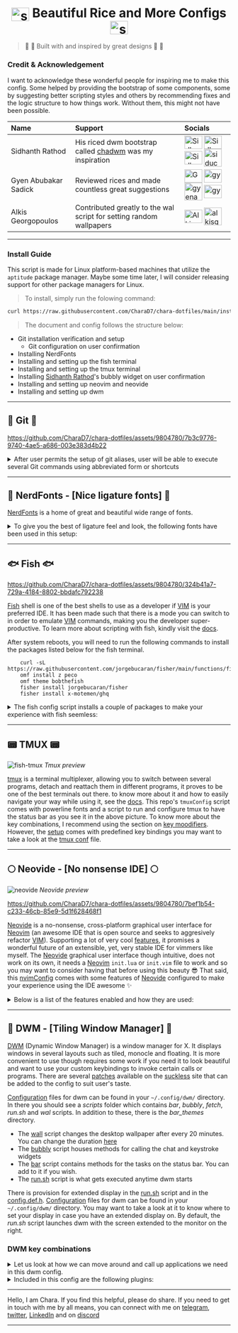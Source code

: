 ## <h1 align="center"><img align="center" src="https://video-public.canva.com/VAD8lnOL18Q/v/d889ead9ee.gif" alt="sparkling star" height="30" width="40" /> Beautiful Rice and More Configs <img align="center" src="https://video-public.canva.com/VAD8lnOL18Q/v/d889ead9ee.gif" alt="sparkling star" height="30" width="40" /></h1>
>  :star2: :star2: Built with and inspired by great designs :star2: :star2:

### Credit & Acknowledgement

I want to acknowledge these wonderful people for inspiring me to make this config. Some helped by
providing the bootstrap of some components, some by suggesting better scripting styles and others by
recommending fixes and the logic structure to how things work. Without them, this might not have been
possible.

|               Name                |               Support             |               Socials             |
|:----------------------------------|:----------------------------------|:----------------------------------|
| Sidhanth Rathod                   | His riced dwm bootstrap called [chadwm](https://github.com/siduck/chadwm) was my inspiration      |<a href="https://matrix.to/#/@siduck:matrix.org" target="blank"><img align="center" src="https://encrypted-tbn0.gstatic.com/images?q=tbn:ANd9GcRh0HK0vPikdoBqarhpV5gdQq9DzUc25mUowB2EawNTrP7kWhelKhYG--ZskvzpKuWJGUg&usqp=CAU" alt="Sidhanth Rathod" height="30" width="40" /></a>  <a href="https://discord.com/users/600704648038580235" target="blank"><img align="center" src="https://www.svgrepo.com/show/353655/discord-icon.svg" alt="Sidhanth Rathod" height="30" width="40" /></a>  <a href="https://t.me/siduck" target="blank"><img align="center" src="https://upload.wikimedia.org/wikipedia/commons/8/82/Telegram_logo.svg" alt="Sidhanth Rathod" height="30" width="40" /></a> <a href="https://github.com/siduck" target="blank"><img align="center" src="https://github.githubassets.com/images/modules/logos_page/GitHub-Mark.png" alt="siduck" height="40" width="40" /></a> |
| Gyen Abubakar Sadick              | Reviewed rices and made countless great suggestions |<a href="https://twitter.com/gyenabubakar" target="blank"><img align="center" src="https://raw.githubusercontent.com/rahuldkjain/github-profile-readme-generator/master/src/images/icons/Social/twitter.svg" alt="Gyen Abubakar" height="30" width="40" /></a>  <a href="https://linkedin.com/in/gyenabubakar" target="blank"><img align="center" src="https://raw.githubusercontent.com/rahuldkjain/github-profile-readme-generator/master/src/images/icons/Social/linked-in-alt.svg" alt="gyen abubakar" height="30" width="40" /></a>  <a href="https://github.com/gyenabubakar/gyenabubakar" target="blank"><img align="center" src="https://github.githubassets.com/images/modules/logos_page/GitHub-Mark.png" alt="gyenabubakar" height="40" width="40" /></a>  <a href="https://hashnode.com/@gyenabubakar" target="blank"><img align="center" src="https://raw.githubusercontent.com/rahuldkjain/github-profile-readme-generator/master/src/images/icons/Social/hashnode.svg" alt="gyen abubakar" height="30" width="40" /></a>|
| Alkis Georgopoulos                | Contributed greatly to the wal script for setting random wallpapers      |<a href="https://matrix.to/#/@alkis:matrix.org" target="blank"><img align="center" src="https://encrypted-tbn0.gstatic.com/images?q=tbn:ANd9GcRh0HK0vPikdoBqarhpV5gdQq9DzUc25mUowB2EawNTrP7kWhelKhYG--ZskvzpKuWJGUg&usqp=CAU" alt="Alkis Georgopoulos " height="30" width="40" /></a>  <a href="https://github.com/alkisg" target="blank"><img align="center" src="https://github.githubassets.com/images/modules/logos_page/GitHub-Mark.png" alt="alkisg" height="40" width="40" /></a> |
---

### Install Guide
This script is made for Linux platform-based machines that utilize the `aptitude` package manager. Maybe some
time later, I will consider releasing support for other package managers for Linux.

> To install, simply run the folowing command:

```bash
curl https://raw.githubusercontent.com/CharaD7/chara-dotfiles/main/install.sh | sh
```

> The document and config follows the structure below:
 - Git installation verification and setup
   - Git configuration on user confirmation
 - Installing NerdFonts
 - Installing and setting up the fish terminal
 - Installing and setting up the tmux terminal
 - Installing [Sidhanth Rathod](https://github.com/siduck/bubbly)'s bubbly widget on user confirmation
 - Installing and setting up neovim and neovide
 - Installing and setting up dwm

___

## :cop: Git :cop:


https://github.com/CharaD7/chara-dotfiles/assets/9804780/7b3c9776-9740-4ae5-a686-003e383d4b22


<details>
    <summary>After user permits the setup of git aliases, user will be able to execute several Git commands
    using abbreviated form or shortcuts</summary>

   > - `git init` is aliased `g i`
   > - `git fetch` is aliased `g f`
   > - `git clone` is aliased `g cl`
   > - `git fetch origin +refs/pull/*/head:refs/remotes/origin/pr/*` is aliased `g pr`
   > - `git remote add origin` is aliased `g rao`
   > - `git remote set-url origin` is aliased `g rso`
   > - `git commit -m {message}` is aliased `g acm {message}`
   > - `git commit --amend -m {message}` is aliased `g aca {message}`
   > - `git checkout` is aliased `g c`
   > - `git config --get user.name` is aliased `g cn`
   > - `git config --get user.email` is aliased `g ce`
   > - `git checkout main` is aliased `g con`
   > - `git checkout -b` is aliased `g cob`
   > - `git checkout --orphan` is aliased `g co`
   > - `git branch` is aliased `g b`
   > - `git branch -r` is aliased `g br`
   > - `git branch -m` is aliased `g brn`
   > - `git branch -a` is aliased `g ba`
   > - `git branch --merged` is aliased `g bm`
   > - `git branch --no-merged` is aliased `g bn`
   > - `git diff` is aliased `g df` *Note that this is an advance git diff that uses peco, hist and awk*
   > - `git log --pretty=format:\"%Cgreen%h %Creset%cd %Cblue[%cn] %Creset%s%C(yellow)%d%C(reset)\" --graph --date=relative --decorate --al` is aliased `g hist`
   > - `git log --graph --name-status --pretty=format:\"%C(red)%h %C(reset)(%cd) %C(green)%an %Creset%s %C(yellow)%d%Creset\" --date=relative` is aliased `g llog`
   > - `git !hub browse` is aliased `g open`
   > - `git remote -v` is aliased `g r`
   > - `git remote rm origin` is aliased `g rmo`
   > - `git branch -d` is aliased `g bd`
   > - `git branch -D` is aliased `g bD`
   > - `git push` is aliased `g p`
   > - `git pull origin` is aliased `g pl`
   > - `git pull --all` is aliased `g pa`
   > - `git push origin main` is aliased `g pon`
   > - `git pull origin main` is aliased `g plon`
   > - `git push origin` is aliased `g po`
   > - `git status` is aliased `g s`
   > - `git push -f origin HEAD^:main` is aliased `g undopush`
   > - `git merge main` is aliased `g mn`
   > - `git merge` is aliased `g m`
   > - `git reset --hard HEAD@{1}` is aliased `g undomerge`
   > - `git reset --hard` is aliased `g undo`
   > - `git reset HEAD {file}` is aliased `g unstage {file}`
</details>

___

## :honey_pot: NerdFonts - [Nice ligature fonts] :honey_pot:

[NerdFonts](https://www.nerdfonts.com) is a home of great and beautiful wide range of fonts.

<details>
    <summary>To give you the best of ligature feel and look, the following fonts have been used in this setup:</summary>

   > - Caskaydia Cove NerdFont
   > - Fira Code NerdFont
   > - FiraCode iScript
   > - Hurmit NerdFont *Bonus Font that has not been used in this setup*
   > - Iosevka NerdFont
   > - Jetbrains Mono NerdFont
   > - MaterialDesignIconsDesktop Font
   > - Roboto Mono NerdFont

   These fonts can be located in the [NerdFonts directory](https://github.com/CharaD7/chara-dotfiles/tree/main/NerdFonts)
</details>

___

## :fish: Fish :fish:

https://github.com/CharaD7/chara-dotfiles/assets/9804780/324b41a7-729a-4184-8802-bbdafc792238

[Fish](https://fishshell.com) shell is one of the best shells to use as a developer if [VIM](https://vim.org) is your preferred IDE. It
has been made such that there is a mode you can switch to in order to emulate [VIM](https://vim.org) commands,
making you the developer super-productive. To learn more about scripting with fish, kindly visit the [docs](https://fishshell.com/docs/current/index.html).

After system reboots, you will need to run the following commands to install the packages listed below for the fish terminal.

```fish
    curl -sL https://raw.githubusercontent.com/jorgebucaran/fisher/main/functions/fisher.fish
    omf install z peco
    omf theme bobthefish
    fisher install jorgebucaran/fisher
    fisher install x-motemen/ghq
```

<details>
    <summary>The fish config script installs a couple of packages to make your experience with fish seemless:</summary>

   > - [oh-my-fish](https://github.com/oh-my-fish/oh-my-fish) *My fish is not lost* :smirk:
   > - [fisher](https://github.com/jorgebucaran/fisher/tree/main) - A package manager for fish
   > - [z](https://github.com/jethrokuan/z) - A directory jumper that can be installed using [fisher](https://github.com/jorgebucaran/fisher/tree/main)
   > - [powerline-config](https://powerline.readthedocs.io/en/master/installation.html#patched-fonts) - A python-based font patcher for terminals
   > - [bobthefish](https://github.com/oh-my-fish/theme-bobthefish) - A theme for the fish terminal
   > - [ghq](https://github.com/x-motemen/ghq) - A repository organizer, very handy when you work with a lot of them and can't structure it easily.
   > - [exa](https://the.exa.website/) - A mordern replacement for `ls` with rich features
   > - [peco](https://github.com/peco/peco) - A fuzzy finder plugin for fish terminal

   **NB:** Go to the [fish config's aliases](https://github.com/CharaD7/chara-dotfiles/blob/main/fish/config.fish) to see which aliases are registered for the fish shell.
   *To emulate vim movement and Visual key bindings, hit the `<Escape>` key. Hit `i` to get back into edit mode*
</details>

___

## :pager: TMUX :pager:

![fish-tmux](https://github.com/CharaD7/chara-dotfiles/assets/9804780/b28af3a8-bc9e-40ef-9a47-a8e87f326fdf)
*Tmux preview*

[tmux](https://github.com/tmux/tmux/wiki) is a terminal multiplexer, allowing you to switch between several programs, detach and reattach them in
different programs, it proves to be one of the best terminals out there. to know more about it and how to easily navigate your way while using it,
see the [docs](https://github.com/tmux/tmux/wiki/Getting-Started). This repo's `tmuxConfig` script comes with powerline fonts and a script
to run and configure tmux to have the status bar as you see it in the above picture. To know more about the key combinations, I recommend using the
section on [key moodifiers](https://github.com/tmux/tmux/wiki/Modifier-Keys). However, the [setup](https://raw.githubusercontent.com/CharaD7/chara-dotfiles/main/.tmux.conf)
comes with predefined key bindings you may want to take a look at the [tmux conf](https://raw.githubusercontent.com/CharaD7/chara-dotfiles/main/.tmux.conf)
file.

___

## :full_moon: Neovide - [No nonsense IDE] :full_moon:

 ![neovide](https://github.com/CharaD7/chara-dotfiles/assets/9804780/a3ce5a06-e8f0-4b17-9596-f9d40dc8cc52)
 *Neovide preview*

https://github.com/CharaD7/chara-dotfiles/assets/9804780/7bef1b54-c233-46cb-85e9-5d1f628468f1


[Neovide](https://neovide.dev) is a no-nonsense, cross-platform graphical user interface for [Neovim](https://github.com/neovim/neovim) (an awesome IDE that
is open source and seeks to aggresively refactor [VIM](https://www.vim.org/)). Supporting a lot of very cool [features](https://neovide.dev/features.html),
it promises a wonderful future of an extensible, yet, very stable IDE for vimmers like myself. The [Neovide](https://neovide.dev) graphical user interface though
intuitive, does not work on its own, it needs a [Neovim](https://github.com/neovim/neovim) ```init.lua``` or ```init.vim``` file to work and so you may want to
consider having that before using this beauty 😎 That said, this [nvimConfig](https://raw.githubusercontent.com/CharaD7/chara-dotfiles/main/configNvim) comes with
some features of [Neovide](https://neovide.dev) configured to make your experience using the IDE awesome ✨

<details>
    <summary>Below is a list of the features enabled and how they are used:</summary>

   > - Ligature Support *(enabled by default)*
   > - Animated Cursor - ```vim.g.neovide_cursor_animation_length = 0.13``` *(set to 0.13seconds)*
   > - Animated Cursor Particles - ```vim.g.neovide_curosr_vfx_mode =  "railgun"``` *(Leave animated particles anytime cursor jumps around)*
   > - Smooth Scrolling - *(enabled by default)*
   > - Animated Windows - *(enabled by default)*
   > - Transparency - ```vim.g.neovide_transparency = 0.8``` *(you can increase the opacity as you like it)
   > - Blurred Floating Windows - ```vim.g.neovide_floating_blur_amount_x = 4.0``` and ```vim.g.neovide_floating_blur_amount_y = 4.0```
   > - Emoji Support - *(enabled by default)*
   > - IDE Paddings - ```vim.g.neovide_padding_[direction] = 10``` *(substitute **[direction]** for **top**, **bottom**, **left** and **right**)*

   You can take a peek at the features enabled using the [permalink](https://github.com/CharaD7/chara-dotfiles/blob/2119a40ee647ae530261c916cd184424a5b7d44c/nvim/lua/chara/options.lua#L88)

   **NB:** I have enabled autosave on every edit and on focus lost by default in this config. If it is bothersome to you, come to [this block](https://github.com/CharaD7/chara-dotfiles/blob/2119a40ee647ae530261c916cd184424a5b7d44c/nvim/after/plugin/autocommands.lua#L58)
   and comment it out.
</details>

___

## :gem: DWM - [Tiling Window Manager] :gem:

[DWM](https://dwm.suckless.org/) (Dynamic Window Manager) is a window manager for X. It displays windows in several layouts such as
tiled, monocle and floating. It is more convenient to use though requires some work if you need it to look beautiful and want to
use your custom keybindings to invoke certain calls or programs. There are several [patches](https://dwm.suckless.org/patches/) available
on the [suckless](https://dwm.suckless.org) site that can be added to the config to suit user's taste.

[Configuration](https://github.com/CharaD7/chara-dotfiles/tree/main/dwm) files for dwm can be found in your `~/.config/dwm/` directory. In there
you should see a *scripts* folder which contains *bar*, *bubbly*, *fetch*, *run.sh* and *wal* scripts. In addition to these, there is the *bar_themes* directory.

- The [wall](https://raw.githubusercontent.com/CharaD7/chara-dotfiles/main/dwm/scripts/wal) script changes the desktop wallpaper after every 20 minutes. You can change the duration [here](https://github.com/CharaD7/chara-dotfiles/blob/d93f53b8b476f13bf767f30c18c055223ce73010/dwm/scripts/wal#L12)
- The [bubbly](https://raw.githubusercontent.com/CharaD7/chara-dotfiles/main/dwm/scripts/bubbly) script houses methods for calling the chat and keystroke widgets
- The [bar](https://raw.githubusercontent.com/CharaD7/chara-dotfiles/main/dwm/scripts/bar) script contains methods for the tasks on the status bar. You can add to it if you wish.
- The [run.sh](https://github.com/CharaD7/chara-dotfiles/blob/main/dwm/scripts/run.sh) script is what gets executed anytime dwm starts

There is provision for extended display in the [run.sh](https://github.com/CharaD7/chara-dotfiles/blob/main/dwm/scripts/run.sh) script and in the [config.def.h](https://raw.githubusercontent.com/CharaD7/chara-dotfiles/main/dwm/dwm/config.def.h). [Configuration](https://github.com/CharaD7/chara-dotfiles/tree/main/dwm/) files for dwm can be found in your `~/.config/dwm/` directory.
You may want to take a look at it to know where to set your display in case you have an extended display on. By default, the *run.sh* script launches dwm with the screen extended to the monitor on the right.

### DWM key combinations

<details>
    <summary>Let us look at how we can move around and call up applications we need in this dwm config.</summary>

   There are certain things you need to be aware of in the [config.def.h](https://raw.githubusercontent.com/CharaD7/chara-dotfiles/main/dwm/dwm/config.def.h) folder which you can locate at `~/.config/dwm/dwm/config.def.h`
   > - You can set border of your windows to `0` on [this line](https://github.com/CharaD7/chara-dotfiles/blob/0bd6ca0d228ec098cd373df2ed3ebbf5a87d5f0d/dwm/dwm/config.def.h#L6) so they are not visible.
   > - You can set a different theme for your topbar on [this line](https://github.com/CharaD7/chara-dotfiles/blob/0bd6ca0d228ec098cd373df2ed3ebbf5a87d5f0d/dwm/dwm/config.def.h#L65).
   > - If you have more launchers you want to add to the topbar, you can add them on [this line](https://github.com/CharaD7/chara-dotfiles/blob/0bd6ca0d228ec098cd373df2ed3ebbf5a87d5f0d/dwm/dwm/config.def.h#L97).
   > - Layouts for your window manager can be found [here](https://github.com/CharaD7/chara-dotfiles/blob/0bd6ca0d228ec098cd373df2ed3ebbf5a87d5f0d/dwm/dwm/config.def.h#L139)
   > - **MODKEY** is basically your *logo* or *windows* key.
   > - **ControlMask** is your *Ctrl* key.
   > - **ShiftMask** is your *Shift* key.
   > - **Mod1Mask** is your *Alt* key.

   **NB:** You can set extra keys like the Right Ctrl and Right Shift Keys to be distinct from their left counterparts.

   **Keyboard keys**
   > - **Logo+c** invokes `rofi -show drun`. You can change it [here](https://github.com/CharaD7/chara-dotfiles/blob/0bd6ca0d228ec098cd373df2ed3ebbf5a87d5f0d/dwm/dwm/config.def.h#L190)
   > - The audio and brightness keys are set [here](https://github.com/CharaD7/chara-dotfiles/blob/0bd6ca0d228ec098cd373df2ed3ebbf5a87d5f0d/dwm/dwm/config.def.h#L178). You can change them as you wish.
   > - **Logo+r** invokes `rofi -show run`. You can change it [here](https://github.com/CharaD7/chara-dotfiles/blob/0bd6ca0d228ec098cd373df2ed3ebbf5a87d5f0d/dwm/dwm/config.def.h#L191)
   > - **Logo+Return** or **Logo+Enter** invokes the suckless terminal. In this case, I prefer to use tmux so I set it to `st tmux`. You can change it [here](https://github.com/CharaD7/chara-dotfiles/blob/0bd6ca0d228ec098cd373df2ed3ebbf5a87d5f0d/dwm/dwm/config.def.h#L192).
   > - **Logo+Shift+Space** toggles a window to float in the screen. You can change it [here](https://github.com/CharaD7/chara-dotfiles/blob/0bd6ca0d228ec098cd373df2ed3ebbf5a87d5f0d/dwm/dwm/config.def.h#L197)
   > - **Logo+b** toggles on and off the topbar visibility. You can change it [here](https://github.com/CharaD7/chara-dotfiles/blob/0bd6ca0d228ec098cd373df2ed3ebbf5a87d5f0d/dwm/dwm/config.def.h#L195)
   > - **Logo+f** toggles window fullscreen mode. You can change it [here](https://github.com/CharaD7/chara-dotfiles/blob/0bd6ca0d228ec098cd373df2ed3ebbf5a87d5f0d/dwm/dwm/config.def.h#L198)
   > - **Logo+Left** and **Logo+Right** switches views to the left and right workspace respectively. You can change it [here](https://github.com/CharaD7/chara-dotfiles/blob/0bd6ca0d228ec098cd373df2ed3ebbf5a87d5f0d/dwm/dwm/config.def.h#L207)
   > - **Logo+Shift+j** and **Logo+Shift+k** moves window stacks left and right respectively. You can change that [here](https://github.com/CharaD7/chara-dotfiles/blob/0bd6ca0d228ec098cd373df2ed3ebbf5a87d5f0d/dwm/dwm/config.def.h#L217)
   > - **Logo+Ctrl+i** and **Logo+Ctrl+d** increases and decreases the overall gaps between the windows respectively. You can change it [here](https://github.com/CharaD7/chara-dotfiles/blob/0bd6ca0d228ec098cd373df2ed3ebbf5a87d5f0d/dwm/dwm/config.def.h#L223)
   > - **Logo+Shift+i** and **Logo+Ctrl+Shift+i** increases and decreases the inner gaps between windows respectively. You can change it [here](https://github.com/CharaD7/chara-dotfiles/blob/0bd6ca0d228ec098cd373df2ed3ebbf5a87d5f0d/dwm/dwm/config.def.h#L227)
   > - **Logo+Ctrl+o** and **Logo+Ctrl+Shift+o** increases and decreases the outer gaps between windows. You can change it [here](https://github.com/CharaD7/chara-dotfiles/blob/0bd6ca0d228ec098cd373df2ed3ebbf5a87d5f0d/dwm/dwm/config.def.h#L231)
   > - **Logo+Shift+,** moves current window to the next display on the left. You can change that [here](https://github.com/CharaD7/chara-dotfiles/blob/0bd6ca0d228ec098cd373df2ed3ebbf5a87d5f0d/dwm/dwm/config.def.h#L259)
   > - **Logo+Shift+.** moves current window to the next display on the right. You can change that [here](https://github.com/CharaD7/chara-dotfiles/blob/0bd6ca0d228ec098cd373df2ed3ebbf5a87d5f0d/dwm/dwm/config.def.h#L260)
   > - **Logo+Ctrl+q** kills dwm completely. You can change it [here](https://github.com/CharaD7/chara-dotfiles/blob/0bd6ca0d228ec098cd373df2ed3ebbf5a87d5f0d/dwm/dwm/config.def.h#L268)
   > - **Logo+q** kills the current window client. You can change it [here](https://github.com/CharaD7/chara-dotfiles/blob/0bd6ca0d228ec098cd373df2ed3ebbf5a87d5f0d/dwm/dwm/config.def.h#L271)
   > - **Logo+e** hides current window. You can change it [here](https://github.com/CharaD7/chara-dotfiles/blob/0bd6ca0d228ec098cd373df2ed3ebbf5a87d5f0d/dwm/dwm/config.def.h#L277)
   > - **Logo+Shift+e* unhides hidden window. You can change it [here](https://github.com/CharaD7/chara-dotfiles/blob/0bd6ca0d228ec098cd373df2ed3ebbf5a87d5f0d/dwm/dwm/config.def.h#L278)
   > - **Logo+number** *(in this case, 1 to 9)* switches the view to that workspace number. You can change that [here](https://github.com/CharaD7/chara-dotfiles/blob/0bd6ca0d228ec098cd373df2ed3ebbf5a87d5f0d/dwm/dwm/config.def.h#L280)
   > - **Logo+Ctrl+p** changes current wallpaper. You can change it [here](https://github.com/CharaD7/chara-dotfiles/blob/0bd6ca0d228ec098cd373df2ed3ebbf5a87d5f0d/dwm/dwm/config.def.h#L285)
   > - **Logo+Ctrl+l** puts the machine in suspended state. You can change it [here](https://github.com/CharaD7/chara-dotfiles/blob/0bd6ca0d228ec098cd373df2ed3ebbf5a87d5f0d/dwm/dwm/config.def.h#L287)
   > - **Logo+Ctrl+r** reboots the machine. You can change it [here](https://github.com/CharaD7/chara-dotfiles/blob/0bd6ca0d228ec098cd373df2ed3ebbf5a87d5f0d/dwm/dwm/config.def.h#L289)
   > - **Logo+Ctrl+s** shuts down the machine. You can change it [here](https://github.com/CharaD7/chara-dotfiles/blob/0bd6ca0d228ec098cd373df2ed3ebbf5a87d5f0d/dwm/dwm/config.def.h#L291)
   > - **Logo+Alt+Left** spans left monitor display. You can change it [here](https://github.com/CharaD7/chara-dotfiles/blob/0bd6ca0d228ec098cd373df2ed3ebbf5a87d5f0d/dwm/dwm/config.def.h#L295)
   > - **Logo+Alt+Right** spans right monitor display. You can change it [here](https://github.com/CharaD7/chara-dotfiles/blob/0bd6ca0d228ec098cd373df2ed3ebbf5a87d5f0d/dwm/dwm/config.def.h#L298)
   > - **Logo+comma** focuses left monitor display. You can change it [here](https://github.com/CharaD7/chara-dotfiles/blob/f954fa211bceaa5e6afd44602b7dde56be513909/dwm/dwm/config.def.h#L257)
   > - **Logo+period** focuses right monitor display. You can change it [here](https://github.com/CharaD7/chara-dotfiles/blob/f954fa211bceaa5e6afd44602b7dde56be513909/dwm/dwm/config.def.h#L258)
   > - **Logo+Shift+comma** moves current focus window to left display. You can change it [here](https://github.com/CharaD7/chara-dotfiles/blob/f954fa211bceaa5e6afd44602b7dde56be513909/dwm/dwm/config.def.h#L259)
   > - **Logo+Shift+period** moves current focus window to right display. You can change it [here](https://github.com/CharaD7/chara-dotfiles/blob/f954fa211bceaa5e6afd44602b7dde56be513909/dwm/dwm/config.def.h#L260)
   > - **Logo+Ctrl+c** invokes the chat bubble widget. You can change it [here](https://github.com/CharaD7/chara-dotfiles/blob/0bd6ca0d228ec098cd373df2ed3ebbf5a87d5f0d/dwm/dwm/config.def.h#L303)
   > - **Logo+Ctrl+k** invokes the keystroke bubble widget. You can change it [here](https://github.com/CharaD7/chara-dotfiles/blob/0bd6ca0d228ec098cd373df2ed3ebbf5a87d5f0d/dwm/dwm/config.def.h#L305)
   > - **Logo+Ctrl+Shift+c** kills the chat bubble widget. You can change it [here](https://github.com/CharaD7/chara-dotfiles/blob/0bd6ca0d228ec098cd373df2ed3ebbf5a87d5f0d/dwm/dwm/config.def.h#L307)
   > - **Logo+Ctrl+Shift+k** kills the keystroke bubble widget. You can change it [here](https://github.com/CharaD7/chara-dotfiles/blob/0bd6ca0d228ec098cd373df2ed3ebbf5a87d5f0d/dwm/dwm/config.def.h#L310)

   **Mouse keys**
   > - **Logo+Leftclick** moves a floating window. You can change it [here](https://github.com/CharaD7/chara-dotfiles/blob/0bd6ca0d228ec098cd373df2ed3ebbf5a87d5f0d/dwm/dwm/config.def.h#L339)
   > - **Logo+Rightclick** resizes a floating window. You can change it [here](https://github.com/CharaD7/chara-dotfiles/blob/0bd6ca0d228ec098cd373df2ed3ebbf5a87d5f0d/dwm/dwm/config.def.h#L341)

   **NB:** 
   1. You need to hold the mouse buttons down together with the Logo button while performing mouse actions.
   2. If you make a change to the `config.def.h` file, you will need to recompile it by running `sudo make clean install` and run **Logo+Shift+r** to reload your dwm.

</details>


<details>
    <summary>Included in this config are the following plugins:</summary>

   > - [picom](https://gist.github.com/AvishekPD/f70dea1449cfae856d42b771912985f9) - for managing rounded corners and opacity of windows
   > - [rofi](https://manpages.ubuntu.com/manpages/bionic/en/man1/rofi.1.html) - a window switcher, application launcher and replacement for dmenu
   > - [eww](https://elkowar.github.io/eww/) - Elkowar's Wacky Widgets for dwm
   > - bubbly - *(concept made from siduck's bubbly widget)*
   > - dashboard - *(concept made from siduck's chadwm riced dwm)*

   **NB:** You may have to reconfigure your bubbly and dashboard to work perfectly based on your display. I had to reconfigure bubbly and dashboard
   before I got them to work as my inspiration's but thankfully enough, I have highlighted where the changes can be made and how to change the values
   as you would like.

   *(I really thank [Sidhanth Rathod](https://github.com/siduck) for inspiring me to make with this compilation. You are such a beautiful gem.)*

   ### Picom

 ![picom](https://github.com/CharaD7/chara-dotfiles/assets/9804780/d54ea1a2-af9b-4dee-a915-32ebe73bf29b)
 *Picom windows preview*

   The [picom](https://raw.githubusercontent.com/CharaD7/chara-dotfiles/main/picom/picom.conf) plugin will automatically be saved to your `~/.config/picom` directory, as such, any
   changes you wish to make to the window transparency, blur or corners should be done in the `~/.config/picom/picom.conf` file. You can also make changes to the animation of windows
   in the same file. Here is a highlight of what you can change in picom

   > - The [animation](https://github.com/CharaD7/chara-dotfiles/blob/41ff240d832bbd6cc25b64e57c9406be17729fc6/picom/picom.conf#L1)
   > - The [corners](https://github.com/CharaD7/chara-dotfiles/blob/41ff240d832bbd6cc25b64e57c9406be17729fc6/picom/picom.conf#L14)
   > - The [shadows](https://github.com/CharaD7/chara-dotfiles/blob/41ff240d832bbd6cc25b64e57c9406be17729fc6/picom/picom.conf#L37)
   > - The [fades](https://github.com/CharaD7/chara-dotfiles/blob/41ff240d832bbd6cc25b64e57c9406be17729fc6/picom/picom.conf#L112)
   > - The [transparency/opacity](https://github.com/CharaD7/chara-dotfiles/blob/41ff240d832bbd6cc25b64e57c9406be17729fc6/picom/picom.conf#L144)
   > - The [blur](https://github.com/CharaD7/chara-dotfiles/blob/aae40ed4f6cac8922601d6c28c0f4ca1d1b638de/picom/picom.conf#L222)
   > - General [render](https://github.com/CharaD7/chara-dotfiles/blob/aae40ed4f6cac8922601d6c28c0f4ca1d1b638de/picom/picom.conf#L285)

   ### Rofi

 ![rofi-run](https://github.com/CharaD7/chara-dotfiles/assets/9804780/782ecf9f-a4e4-4ec8-bf52-1d5d2cfd53e9)
 *rofi -show run*

 ![rofi-drun](https://github.com/CharaD7/chara-dotfiles/assets/9804780/0b0ad848-0e0b-413f-85a0-0e5363283d57)
 *rofi -show drun*

   [Rofi](https://manpages.ubuntu.com/manpages/bionic/en/man1/rofi.1.html) is a window switcher application that works on basically any X11 display manager. It is included in this config
   to allow users launch applications and run scripts from a mini-window. There is a `config.rasi` for every rofi application that specifies the looks and behaviour of rofi modes. After
   running the `install.sh`, you will locate the config file in `~/.config/rofi/config.rasi`. In addition to this, you will find a directory in the *rofi* directory called *themes* which
   has a couple of themes from which you can choose to set for your rofi application. Here are the options available to use and modify in this rofi config.

   #### Themes

   > - [Dracula](https://raw.githubusercontent.com/CharaD7/chara-dotfiles/main/rofi/themes/dracula.rasi)
   > - [Everblush](https://raw.githubusercontent.com/CharaD7/chara-dotfiles/main/rofi/themes/everblush.rasi)
   > - [Forest](https://raw.githubusercontent.com/CharaD7/chara-dotfiles/main/rofi/themes/forest.rasi)
   > - [Gruv](https://raw.githubusercontent.com/CharaD7/chara-dotfiles/main/rofi/themes/gruv.rasi)
   > - [Nord](https://raw.githubusercontent.com/CharaD7/chara-dotfiles/main/rofi/themes/nord.rasi)
   > - [Onedark](https://raw.githubusercontent.com/CharaD7/chara-dotfiles/main/rofi/themes/onedark.rasi)

   #### Rofi config

   Go to the [rofi config](https://github.com/CharaD7/chara-dotfiles/blob/main/rofi/config.rasi) to have a quick look at how things are structured in there to be well-informed of your decision
   to make changes to the rofi application. Feel free to skip taking a peek if you are already familiar with configuring rofi.

   > - [Basic configuration](https://github.com/CharaD7/chara-dotfiles/blob/9572bbddb9d2e076eb336c8b2b4ca63028201f7c/rofi/config.rasi#L1)
   > - [Theme selection](https://github.com/CharaD7/chara-dotfiles/blob/9572bbddb9d2e076eb336c8b2b4ca63028201f7c/rofi/config.rasi#L15)
   > - [Element styling](https://github.com/CharaD7/chara-dotfiles/blob/9572bbddb9d2e076eb336c8b2b4ca63028201f7c/rofi/config.rasi#L17)
   > - [Window styling](https://github.com/CharaD7/chara-dotfiles/blob/9572bbddb9d2e076eb336c8b2b4ca63028201f7c/rofi/config.rasi#L22)
   > - [Mainbox styling](https://github.com/CharaD7/chara-dotfiles/blob/9572bbddb9d2e076eb336c8b2b4ca63028201f7c/rofi/config.rasi#L30)
   > - [Inputbar styling](https://github.com/CharaD7/chara-dotfiles/blob/9572bbddb9d2e076eb336c8b2b4ca63028201f7c/rofi/config.rasi#L34)
   > - [Prompt styling](https://github.com/CharaD7/chara-dotfiles/blob/9572bbddb9d2e076eb336c8b2b4ca63028201f7c/rofi/config.rasi#L41)
   > - [Entry styling](https://github.com/CharaD7/chara-dotfiles/blob/9572bbddb9d2e076eb336c8b2b4ca63028201f7c/rofi/config.rasi#L54)
   > - [Items view styling](https://github.com/CharaD7/chara-dotfiles/blob/9572bbddb9d2e076eb336c8b2b4ca63028201f7c/rofi/config.rasi#L61)
   > - [Icon styling](https://github.com/CharaD7/chara-dotfiles/blob/9572bbddb9d2e076eb336c8b2b4ca63028201f7c/rofi/config.rasi#L75)
   > - [Button styling](https://github.com/CharaD7/chara-dotfiles/blob/9572bbddb9d2e076eb336c8b2b4ca63028201f7c/rofi/config.rasi#L88)


   ### EWW

   [EWW](https://elkowar.github.io/eww/) *(Elkowar's Wacky Widgets for dwm)* is a stress-free way to create your own widgets in dwm. It uses `eww.yuck` as its configuration file and `eww.scss` as its
   stylesheet configuration. Two plugins were used in this config (bubbly, and dashboard).

   #### Bubbly config

https://github.com/CharaD7/chara-dotfiles/assets/9804780/8d3e2b41-9664-49fc-a8c7-6ab00d962711


https://github.com/CharaD7/chara-dotfiles/assets/9804780/8ad60084-d06d-4723-a9ee-1fcbc808ae19


   Bubbly is a chat-like widget that displays keystrokes as chat bubbles. There are two modes, the *chat* mode, and the *keystroke* mode. The above videos demonstrate the use of each mode. The script
   saves [bubbly desktop](https://raw.githubusercontent.com/CharaD7/chara-dotfiles/main/bubbles/bubbly.desktop) to your `/usr/share/applications/` directory.

   The [keystrokes](https://raw.githubusercontent.com/CharaD7/chara-dotfiles/main/bubbles/config/keystrokes) file is where keystroke limit and theme is set. It is stored in your `~/.config/bubbly/` directory.
   The [keycodes](https://raw.githubusercontent.com/CharaD7/chara-dotfiles/main/bubbles/local/keycodes) is where your keycodes are set. The keycodes in here may be different from yours aside the basic alphabet
   and number keys. To know and set the keycodes for your audio control keys, run `xmodmap -pK | grep -i audio`. This will show you what keycodes are used for your audio keys so you can map them in the
   [keycodes](https://raw.githubusercontent.com/CharaD7/chara-dotfiles/main/bubbles/local/keycodes) file. This file will be located in your `~/.local/share/bubbly/` directory.

   For example, if I want to know the keycode to my audio mute key, this is what it is going to look like.

   - I first run the command

   ```bash
        xmodmap -pk | grep -i audio
   ```

   - I get this output
   ```bash
    121         0x1008ff12 (XF86AudioMute)      0x0000 (NoSymbol)       0x1008ff12 (XF86AudioMute)
    122         0x1008ff11 (XF86AudioLowerVolume)       0x0000 (NoSymbol)       0x1008ff11 (XF86AudioLowerVolume)
    123         0x1008ff13 (XF86AudioRaiseVolume)       0x0000 (NoSymbol)       0x1008ff13 (XF86AudioRaiseVolume)
    171         0x1008ff17 (XF86AudioNext)      0x0000 (NoSymbol)       0x1008ff17 (XF86AudioNext)
    172         0x1008ff14 (XF86AudioPlay)      0x1008ff31 (XF86AudioPause)     0x1008ff14 (XF86AudioPlay)      0x1008ff31 (XF86AudioPause)
    173         0x1008ff16 (XF86AudioPrev)      0x0000 (NoSymbol)       0x1008ff16 (XF86AudioPrev)
    174         0x1008ff15 (XF86AudioStop)      0x1008ff2c (XF86Eject)  0x1008ff15 (XF86AudioStop)      0x1008ff2c (XF86Eject)
    175         0x1008ff1c (XF86AudioRecord)    0x0000 (NoSymbol)       0x1008ff1c (XF86AudioRecord)
    176         0x1008ff3e (XF86AudioRewind)    0x0000 (NoSymbol)       0x1008ff3e (XF86AudioRewind)
    198         0x1008ffb2 (XF86AudioMicMute)   0x0000 (NoSymbol)       0x1008ffb2 (XF86AudioMicMute)
    208         0x1008ff14 (XF86AudioPlay)      0x0000 (NoSymbol)       0x1008ff14 (XF86AudioPlay)
    209         0x1008ff31 (XF86AudioPause)     0x0000 (NoSymbol)       0x1008ff31 (XF86AudioPause)
    215         0x1008ff14 (XF86AudioPlay)      0x0000 (NoSymbol)       0x1008ff14 (XF86AudioPlay)
    216         0x1008ff97 (XF86AudioForward)   0x0000 (NoSymbol)       0x1008ff97 (XF86AudioForward)
    221         0x1008ffb6 (XF86AudioPreset)    0x0000 (NoSymbol)       0x1008ffb6 (XF86AudioPreset)
    234         0x1008ff32 (XF86AudioMedia)     0x0000 (NoSymbol)       0x1008ff32 (XF86AudioMedia)
   ```

   As you can see, the **AudioMute** button's keycode is the very first on the list, now, we need to make sure it is the same keycode for the readable part like `XF86AudioMute` in the keycodes file.
   On [this line](https://github.com/CharaD7/chara-dotfiles/blob/213d90fb716366c1b67357773c42eb531b615b4c/bubbles/local/keycodes#L114), you can see that the keycode matches with what was printed in my terminal. If you
   what you see in your terminal does not match what is in the keycode file, please modify it to match that of the terminal. You can grep match any other key to get its exact keycodes to use.

   #### Dashboard config

https://github.com/CharaD7/chara-dotfiles/assets/9804780/3980af9c-59f2-4dae-a7d8-ec677e0dd2c1


   The [dashboard](https://github.com/CharaD7/chara-dotfiles/tree/main/eww) widget serves as a control panel for dwm. You can control your audio and brightness levels, know a summary of your hard disk size, your OS,
   the window manager and the current date and time. It is called in the `config.def.h` file which can be located in your `~/.config/dwm/dwm/config.def.h` directory. It is hooked to the launcher defined on  [line 97](https://github.com/CharaD7/chara-dotfiles/blob/b6623c4618239cbc4f6a207c76208876ad1d6be0/dwm/dwm/config.def.h#L97).
   Configuration files for the dashboard can be found [here](https://github.com/CharaD7/chara-dotfiles/tree/main/eww). The [var.yuck](https://raw.githubusercontent.com/CharaD7/chara-dotfiles/main/eww/var.yuck) file defines the various objects
   in the eww widget and how long it takes for their values to be updated when triggered. Below are styles and script hotlinks for the dashboard:

   **The Styles**
   > - The [audio slider](https://github.com/CharaD7/chara-dotfiles/tree/main/eww/scss/focal) styles
   > - The [footer styles](https://github.com/CharaD7/chara-dotfiles/tree/main/eww/scss/footer) for brightness and buttons in the footer
   > - The [header styles](https://github.com/CharaD7/chara-dotfiles/tree/main/eww/scss/header) for the status buttons and system info
   > - The [themes styles](https://github.com/CharaD7/chara-dotfiles/tree/main/eww/scss/themes) for setting the theme of the dashboard

   The theme for the dashboard is set in the [eww.scss](https://github.com/CharaD7/chara-dotfiles/blob/b6623c4618239cbc4f6a207c76208876ad1d6be0/eww/eww.scss#L1) file

   **The Scripts**
   > - The [system script](https://raw.githubusercontent.com/CharaD7/chara-dotfiles/main/eww/scripts/system) contains scripts for executing package update, battery, cpu, ram, backlight, wifi, power and disk.
   > - The [fetch sccript](https://raw.githubusercontent.com/CharaD7/chara-dotfiles/main/eww/scripts/fetch) contains methods for displaying OS, window manager and shell information.
   > - The [audio script](https://raw.githubusercontent.com/CharaD7/chara-dotfiles/main/eww/scripts/audio) contains methods for executing audio level control

   By default, you should have **amixer** installed so it is not included in the install script. If you use a different audio mixer, you may want to consider editing the [audio script](https://raw.githubusercontent.com/CharaD7/chara-dotfiles/main/eww/scripts/audio) and setting your mixer in place of `amixer`

</details>

___
Hello, I am Chara. If you find this helpful, please do share. If you need to get in touch with me by all means, you can connect with me on [telegram](https://t.me/CharaD7), [twitter](https://twitter.com/joy_ayitey), [LinkedIn](http://linkedin.com/in/joy-ayitey-73127699) and on [discord](https://discordapp.com/users/CharaD7#0898)
___
